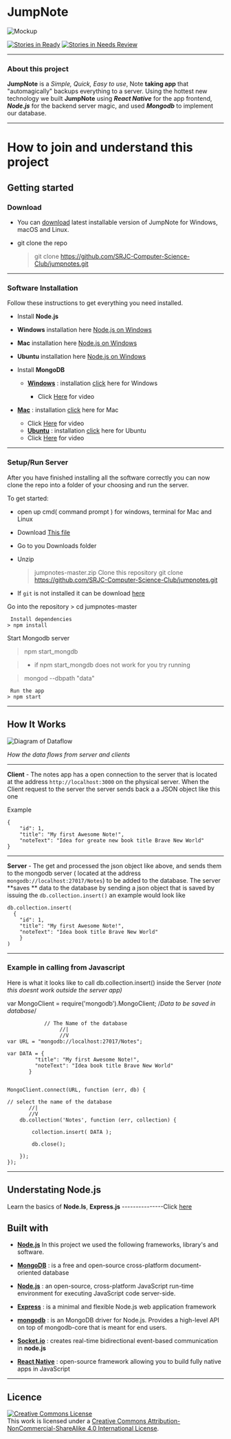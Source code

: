 
# JumpNote

![Mockup](https://i.imgur.com/UtwebdQ.png)

[![Stories in Ready][Issues In Progress]][Waffle.io] [![Stories in Needs Review][Issues Needs Review]][Waffle.io]

---------------
### About this project


**JumpNote** is a *Simple, Quick, Easy to use*, Note **taking app** that "automagically"  backups everything to a server.
Using the hottest new technology we built **JumpNote** using ***React Native*** for the app frontend, ***Node.js*** for the backend server magic, and used ***Mongodb*** to implement our database.  


----------

# How to join and understand this project

## Getting started

### Download

- You can [download](https://github.com/SRJC-Computer-Science-Club/jumpnotes/archive/master.zip) latest installable version of JumpNote for Windows, macOS and Linux.

- git clone the repo

   > git clone https://github.com/SRJC-Computer-Science-Club/jumpnotes.git

-----------
### Software Installation

Follow these instructions to get everything you need installed.

- Install **Node.js**
 -  **Windows** installation here [Node.js on Windows] 

 -  **Mac** installation here [Node.js on Windows]
 
 -  **Ubuntu** installation here [Node.js on Windows] 

- Install **MongoDB**

  -  **[Windows](https://www.mongodb.com/download-center?jmp=nav#community)** :  installation  [click](https://stackoverflow.com/questions/2404742/how-to-install-mongodb-on-windows#20189138) here for Windows

     -  Click [Here](https://www.lynda.com/Moodle-tutorials/Install-MongoDB-Windows/573253/611677-4.html) for video
 -  **[Mac](https://www.mongodb.com/download-center?jmp=nav#community)** :   installation  [click](https://treehouse.github.io/installation-guides/mac/mongo-mac.html) here for Mac


     - Click [Here](https://www.youtube.com/watch?v=-GE2DpwfbW0) for video
    -  **[Ubuntu](https://www.mongodb.com/download-center?jmp=nav#community)** :   installation  [click]( https://www.howtoforge.com/tutorial/install-mongodb-on-ubuntu-16.04/) here for Ubuntu
     -  Click [Here](https://www.youtube.com/watch?v=-GE2DpwfbW0) for video

--------------------
### Setup/Run Server
 
 After you have finished installing all the software correctly you can now
 clone the repo into a folder of your choosing and run the server.

To get started:

- open up cmd( command prompt ) for windows, terminal for Mac and Linux
- Download [This file](https://github.com/SRJC-Computer-Science-Club/jumpnotes/archive/master.zip)
-  Go to you Downloads folder
-  Unzip  
   >jumpnotes-master.zip
      Clone this repository
    > git clone https://github.com/SRJC-Computer-Science-Club/jumpnotes.git
    
  -  If `git` is not installed it can be download [here](https://desktop.github.com/)
  
 Go into the repository
    > cd jumpnotes-master
    
     Install dependencies
    > npm install
    
   Start Mongodb server
   >npm start_mongdb
   
  > - if npm start_mongdb does not work for you try running
  
  > mongod --dbpath "data"
   
     Run the app
    > npm start
   


  
----------
How It Works
-------
![Diagram of Dataflow](https://i.imgur.com/MgbII7K.png)

*How the data flows from server and clients*

---
**Client** - The notes app has a open connection to the server that is located at the address `http://localhost:3000` on the physical server.
When the Client request to the server the server sends back a a JSON object like this one

Example
```
{
    "id": 1,
    "title": "My first Awesome Note!",
    "noteText": "Idea for greate new book title Brave New World"
}
```
---
**Server** - The get and processed the json object like above, and  sends them to the mongodb 
server ( located at the address `mongodb://localhost:27017/Notes`) to be added to the database. 
  The server **saves ** data to the database by sending a json object that is saved by issuing the `db.collection.insert()` an example would look like
  
    db.collection.insert(
      {
        "id": 1,
        "title": "My first Awesome Note!", 
        "noteText": "Idea book title Brave New World" 
        }
    )

---
### Example in calling from Javascript

Here is what it looks like to call db.collection.insert() inside the Server (*note this doesnt work outside the server app)*
  

  var MongoClient = require('mongodb').MongoClient;
  /*Data to be saved in database*/  
    
                // The Name of the database
                     //|    
                     //V
    var URL = "mongodb://localhost:27017/Notes";
  
    var DATA = {
             "title": "My first Awesome Note!", 
             "noteText": "Idea book title Brave New World" 
           }
           
        
    MongoClient.connect(URL, function (err, db) {
   
    // select the name of the database
           //|    
           //V
        db.collection('Notes', function (err, collection) {
            
            collection.insert( DATA );
            
            db.close();
            
        });          
    });
  
-------
Understating Node.js
---------------------

Learn the basics of **Node.ls**, **Express.js**  ---------------Click [here](https://www.rithmschool.com/courses/node-express-fundamentals/introduction-to-node-js)

Built with
----------

- **[Node.js](https://nodejs.org/)**
In this project we used the following frameworks, library's and software.

- **[MongoDB](https://www.mongodb.com/)** : is a free and open-source cross-platform document-oriented database
- **[Node.js](https://nodejs.org/)** :  an open-source, cross-platform JavaScript run-time environment for executing JavaScript code server-side.
 - **[Express](https://expressjs.com/)** : is a minimal and flexible Node.js web application framework
 -  **[mongodb](https://www.npmjs.com/package/mongodb)** : is an MongoDB driver for Node.js. Provides a high-level API on top of mongodb-core that is meant for end users.
 -  **[Socket.io](https://socket.io/)** : creates real-time bidirectional event-based communication in **node.js**
-  **[React Native](https://facebook.github.io/react-native/)** : open-source framework allowing you to build fully native apps in JavaScript  

----------

Licence
----------
<a rel="license" href="http://creativecommons.org/licenses/by-nc-sa/4.0/"><img alt="Creative Commons License" style="border-width:0" src="https://i.creativecommons.org/l/by-nc-sa/4.0/88x31.png" /></a><br />This work is licensed under a <a rel="license" href="http://creativecommons.org/licenses/by-nc-sa/4.0/">Creative Commons Attribution-NonCommercial-ShareAlike 4.0 International License</a>.





[Waffle.io]:https://waffle.io/SRJC-Computer-Science-Club/cs-app-react-native
[Issues Ready]:https://badge.waffle.io/SRJC-Computer-Science-Club/cs-app-react-native.png?label=issues&title=Ready
[Issues In Progress]:https://badge.waffle.io/SRJC-Computer-Science-Club/cs-app-react-native.png?label=in+progress&title=In-Progress
[Issues Needs Review]:https://badge.waffle.io/SRJC-Computer-Science-Club/cs-app-react-native.png?label=needs+review&title=Needs+Review

[React]:https://facebook.github.io/react-native/docs/getting-started.html
[Node.js on Windows]:http://blog.teamtreehouse.com/install-node-js-npm-windows
[Node.js on Mac]:http://blog.teamtreehouse.com/install-node-js-npm-mac
[Node.js on Ubuntu]:https://www.digitalocean.com/community/tutorials/how-to-install-node-js-on-ubuntu-16-04









